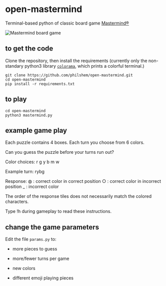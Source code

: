 # open-mastermind
Terminal-based python of classic board game [Mastermind®](https://en.wikipedia.org/wiki/Mastermind_(board_game))


![Mastermind board game](https://upload.wikimedia.org/wikipedia/commons/thumb/2/2d/Mastermind.jpg/137px-Mastermind.jpg)

## to get the code

Clone the repository, then install the requirements (currently only the non-standary python3 library [`colorama`](https://pypi.org/project/colorama/), which prints a colorful terminal.)

    git clone https://github.com/philshem/open-mastermind.git
    cd open-mastermind
    pip install -r requirements.txt

## to play

    cd open-mastermind
    python3 mastermind.py

## example game play

Each puzzle contains 4 boxes. Each turn you choose from 6 colors.

Can you guess the puzzle before your turns run out?

Color choices: r g y b m w

Example turn: rybg

Response:
◍  :  correct color in correct position
○  :  correct color in incorrect position
_  :  incorrect color

The order of the response tiles does not necessarily match the colored characters.

Type !h during gameplay to read these instructions.

## change the game parameters

Edit the file `params.py` to:

 + more pieces to guess

 + more/fewer turns per game

 + new colors

 + different emoji playing pieces



